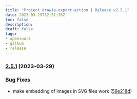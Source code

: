 ```yaml
---
title: "Project drawio-export-action | Release v2.5.1"
date: 2023-03-29T12:51:35Z
toc: false
description: 
draft: false
tags:
- opensoure
- github
- release
---
```

### [2.5.1](https://github.com/rlespinasse/drawio-export-action/compare/v2.5.0...v2.5.1) (2023-03-29)


### Bug Fixes

* make embedding of images in SVG files work ([58e218d](https://github.com/rlespinasse/drawio-export-action/commit/58e218d5e5eeeb2be4e1cad54e5ba2082d468821))



